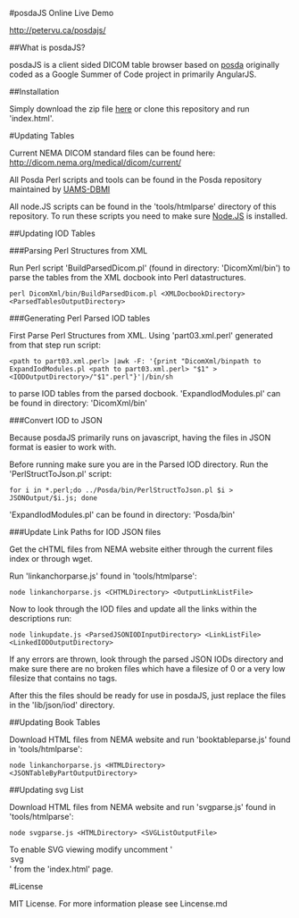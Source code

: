#posdaJS Online Live Demo

http://petervu.ca/posdajs/

##What is posdaJS?

posdaJS is a client sided DICOM table browser based on [posda](https://github.com/UAMS-DBMI/PosdaTools) originally coded as a Google Summer of Code project in primarily AngularJS.

##Installation

Simply download the zip file [here](https://github.com/vupeter/posdaJS/blob/master/posdaJS.zip) or clone this repository and run 'index.html'.

#Updating Tables

Current NEMA DICOM standard files can be found here:
http://dicom.nema.org/medical/dicom/current/

All Posda Perl scripts and tools can be found in the Posda repository maintained by [UAMS-DBMI](https://github.com/UAMS-DBMI)

All node.JS scripts can be found in the 'tools/htmlparse' directory of this repository. To run these scripts you need to make sure [Node.JS](https://nodejs.org/en/) is installed.

##Updating IOD Tables

###Parsing Perl Structures from XML

Run Perl script 'BuildParsedDicom.pl' (found in directory: 'DicomXml/bin') to parse the tables from the XML docbook into Perl datastructures.

```
perl DicomXml/bin/BuildParsedDicom.pl <XMLDocbookDirectory> <ParsedTablesOutputDirectory>
```

###Generating Perl Parsed IOD tables

First Parse Perl Structures from XML. Using 'part03.xml.perl' generated from that step run script:

```
<path to part03.xml.perl> |awk -F: '{print "DicomXml/binpath to ExpandIodModules.pl <path to part03.xml.perl> "$1" > <IODOutputDirectory>/"$1".perl"}'|/bin/sh
```

to parse IOD tables from the parsed docbook. 'ExpandIodModules.pl' can be found in directory: 'DicomXml/bin'

###Convert IOD  to JSON

Because posdaJS primarily runs on javascript, having the files in JSON format is easier to work with.

Before running make sure you are in the Parsed IOD directory.
Run the 'PerlStructToJson.pl' script:
```
for i in *.perl;do ../Posda/bin/PerlStructToJson.pl $i > JSONOutput/$i.js; done
```

'ExpandIodModules.pl' can be found in directory: 'Posda/bin'

###Update Link Paths for IOD JSON files

Get the cHTML files from NEMA website either through the current files index or through wget.


Run 'linkanchorparse.js' found in 'tools/htmlparse':

```
node linkanchorparse.js <CHTMLDirectory> <OutputLinkListFile>
```

Now to look through the IOD files and update all the links within the descriptions run:

```
node linkupdate.js <ParsedJSONIODInputDirectory> <LinkListFile> <LinkedIODOutputDirectory>
```

If any errors are thrown, look through the parsed JSON IODs directory and make sure there are no broken files which have a filesize of 0 or a very low filesize that contains no tags.

After this the files should be ready for use in posdaJS, just replace the files in the 'lib/json/iod' directory.

##Updating Book Tables

Download HTML files from NEMA website and run 'booktableparse.js' found in 'tools/htmlparse':

```
node linkanchorparse.js <HTMLDirectory> <JSONTableByPartOutputDirectory>
```

##Updating svg List

Download HTML files from NEMA website and run 'svgparse.js' found in 'tools/htmlparse':

```
node svgparse.js <HTMLDirectory> <SVGListOutputFile>
```

To enable SVG viewing modify uncomment '<option>svg</option>' from the 'index.html' page.

#License

MIT License. For more information please see Lincense.md
